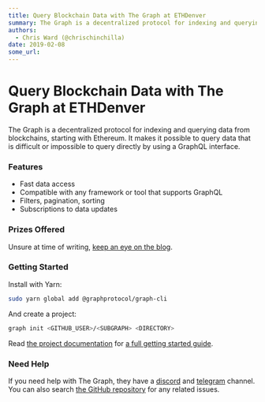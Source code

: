 ```yaml
---
title: Query Blockchain Data with The Graph at ETHDenver
summary: The Graph is a decentralized protocol for indexing and querying data from blockchains, starting with Ethereum. It makes it possible to query data that is difficult or impossible to query directly by using a GraphQL interface. Features Fast data access Compatible with any framework or tool that supports GraphQL Filters, pagination, sorting Subscriptions to data updates Prizes Offered Unsure at time of writing, keep an eye on the blog. Getting Started Install with Yarn-sudo yarn global add @graphp
authors:
  - Chris Ward (@chrischinchilla)
date: 2019-02-08
some_url: 
---
```


# Query Blockchain Data with The Graph at ETHDenver


The Graph is a decentralized protocol for indexing and querying data from blockchains, starting with Ethereum. It makes it possible to query data that is difficult or impossible to query directly by using a GraphQL interface.

### Features

- Fast data access
- Compatible with any framework or tool that supports GraphQL
- Filters, pagination, sorting
- Subscriptions to data updates

### Prizes Offered

Unsure at time of writing, [keep an eye on the blog](https://medium.com/graphprotocol).

### Getting Started

Install with Yarn:

```bash
sudo yarn global add @graphprotocol/graph-cli
```

And create a project:

```bash
graph init <GITHUB_USER>/<SUBGRAPH> <DIRECTORY>
```

Read [the project documentation](https://thegraph.com/docs/define-a-subgraph#install-the-graph-cli) for [a full getting started guide](https://thegraph.com/docs/define-a-subgraph).

### Need Help

If you need help with The Graph, they have a [discord](https://discord.gg/vtvv7FP) and [telegram](http://t.me/graphprotocol) channel. You can also search [the GitHub repository](https://github.com/graphprotocol/graph-cli) for any related issues.
